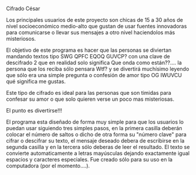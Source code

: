 
Cifrado César

Los principales usuarios de este proyecto son chicas de 15 a 30 años de nivel socioeconómico medio-alto que gustan de usar fuentes innovadoras para comunicarse o
llevar sus mensajes a otro nivel haciendolos más misteriosos.

El objetivo de este programa es hacer que las personas se diviertan mandando textos tipo SWG QPFC EQOQ GUVCP? con una clave de descifrado 2 que en realidad solo
significa Que onda como están??.... la persona que los reciba sólo pensara Wtf? y se divertirá muchísimo leyendo que sólo era una simple pregunta o confesión de amor tipo OG IWUVCU qué significa me gustas.

Este tipo de cifrado es ideal para las personas que son timidas para confesar su amor o que solo quieren verse un poco mas misteriosas.

El punto es divertirse!!!

El programa esta diseñado de forma muy simple para que los usuarios lo puedan usar siguiendo tres simples pasos, en la primera casilla deberán colocar el número de saltos o dicho de otra forma su "número clave" para cifrar o descifrar su texto,  el mensaje deseado debera de escribirse en la segunda casilla y en la tercera sólo deberas de leer el  resultado. El texto se convierte automaticamente a letras mayúsculas dejando exactamente igual espacios y caracteres especiales.
Fue creado sólo para su uso en la computadora (por el momento....).
